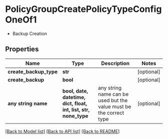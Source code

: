 # PolicyGroupCreatePolicyTypeConfigOneOf1

- Backup Creation 

## Properties
Name | Type | Description | Notes
------------ | ------------- | ------------- | -------------
**create_backup_type** | **str** |  | [optional] 
**create_backup** | **bool** |  | [optional] 
**any string name** | **bool, date, datetime, dict, float, int, list, str, none_type** | any string name can be used but the value must be the correct type | [optional]

[[Back to Model list]](../README.md#documentation-for-models) [[Back to API list]](../README.md#documentation-for-api-endpoints) [[Back to README]](../README.md)


